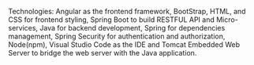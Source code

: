 Technologies: Angular as the frontend framework, BootStrap, HTML, and CSS for frontend styling, Spring Boot to build RESTFUL API and Micro-services, Java for backend development, Spring for dependencies management, Spring Security for authentication and authorization, Node(npm), Visual Studio Code as the IDE and Tomcat Embedded Web Server to bridge the web server with the Java application.
